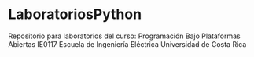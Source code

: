 # LaboratoriosPython
Repositorio para laboratorios del curso:
Programación Bajo Plataformas Abiertas IE0117
Escuela de Ingeniería Eléctrica
Universidad de Costa Rica
